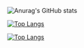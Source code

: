 ![Anurag's GitHub stats](https://github-readme-stats.vercel.app/api?username=cherlepops&count_private=true&show_icons=true)

[![Top Langs](https://github-readme-stats.vercel.app/api/top-langs/?username=cherlepops&layout=compact)](https://github.com/anuraghazra/github-readme-stats)

[![Top Langs](https://github-readme-stats.vercel.app/api/top-langs/?username=cherlepops)](https://github.com/anuraghazra/github-readme-stats)
